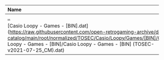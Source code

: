 |Name|Size|
|:---|---:|
|[..](../index.html)|DIR|
|[Casio Loopy - Games - [BIN].dat](https://raw.githubusercontent.com/open-retrogaming-archive/dat-catalog/main/root/normalized/TOSEC/Casio/Loopy/Games/[BIN]/Casio Loopy - Games - [BIN]/Casio Loopy - Games - [BIN] (TOSEC-v2021-07-25_CM).dat)|3290|
